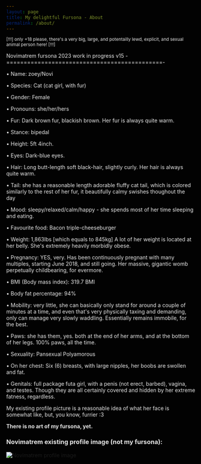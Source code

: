 ```yaml
---
layout: page
title: My delightful Fursona - About
permalink: /about/
---
```


<style>
html {
  filter: invert(1.0);
}
body {
  filter: invert(0.0);
}
img {
  filter: invert(1.0);
}
pre {
  filter: invert(1.0);
}
iframe {
  filter: invert(1.0);
}
</style>

<sup>[!!!] only +18 please, there's a very big, large, and potentailly lewd, explicit, and sexual animal person here! [!!!]</sup>

  Novimatrem fursona 2023 work in progress v15
-=============================================-

• Name: zoey/Novi

• Species: Cat (cat girl, with fur)

• Gender: Female

• Pronouns: she/her/hers

• Fur: Dark brown fur, blackish brown. Her fur is always quite warm.

• Stance: bipedal

• Height: 5ft 4inch.

• Eyes: Dark-blue eyes.

• Hair: Long butt-length soft black-hair, slightly curly. Her hair is always quite warm.

• Tail: she has a reasonable length adorable fluffy cat tail, which is colored similarly to the rest of her fur, it beautifully calmy swishes thoughout the day

• Mood: sleepy/relaxed/calm/happy - she spends most of her time sleeping and eating.

• Favourite food: Bacon triple-cheeseburger

• Weight: 1,863lbs [which equals to 845kg] A lot of her weight is located at her belly. She's extremely heavily morbidly obese.

• Pregnancy: YES, very. Has been continuously pregnant with many multiples, starting June 2018, and still going. Her massive, gigantic womb perpetually childbearing, for evermore.

• BMI (Body mass index): 319.7 BMI

• Body fat percentage: 94%

• Mobility: very little, she can basically only stand for around a couple of minutes at a time, and even that's very physically taxing and demanding, only can manage very slowly waddling. Essentially remains immobile, for the best. 

• Paws: she has them, yes. both at the end of her arms, and at the bottom of her legs. 100% paws, all the time.

• Sexuality: Pansexual Polyamorous

• On her chest: Six (6) breasts, with large nipples, her boobs are swollen and fat.

• Genitals: full package futa girl, with a penis (not erect, barbed), vagina, and testes. Though they are all certainly covered and hidden by her extreme fatness, regardless.

My existing profile picture is a reasonable idea of what her face is somewhat like, but, you know, furrier :3

**There is no art of my fursona, yet.**

### Novimatrem existing profile image (not my fursona):

![Novimatrem profile image](https://novimatrem.uk/assets/images/avatar/novi-pfp-max-resolution.png)



